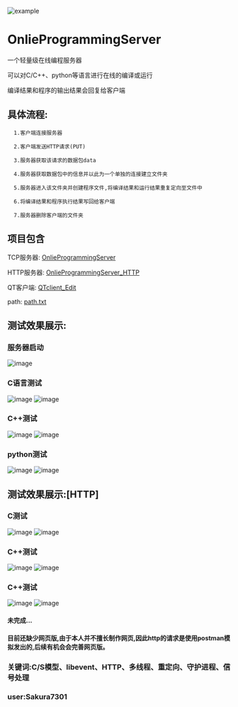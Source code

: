  ![example](https://img.shields.io/badge/tiny_onlie_program-v1.0-green.svg)
# OnlieProgrammingServer

一个轻量级在线编程服务器

可以对C/C++、python等语言进行在线的编译或运行

编译结果和程序的输出结果会回复给客户端

## **具体流程:**

      1.客户端连接服务器
  
      2.客户端发送HTTP请求(PUT)
  
      3.服务器获取该请求的数据包data
      
      4.服务器获取数据包中的信息并以此为一个单独的连接建立文件夹
  
      5.服务器进入该文件夹并创建程序文件,将编译结果和运行结果重复定向至文件中
  
      6.将编译结果和程序执行结果写回给客户端
  
      7.服务器删除客户端的文件夹
  
  
## **项目包含**
  TCP服务器:  [OnlieProgrammingServer](https://github.com/Sakura7301/OnlieProgrammingServer/tree/master/OnlieProgrammingServer)
  
  HTTP服务器: [OnlieProgrammingServer_HTTP](https://github.com/Sakura7301/OnlieProgrammingServer/tree/master/OnlieProgrammingServer_HTTP)
  
  QT客户端:   [QTclient_Edit](https://github.com/Sakura7301/OnlieProgrammingServer/tree/master/QTclient_Edit)
  
  path:       [path.txt](https://github.com/Sakura7301/OnlieProgrammingServer/blob/master/path.txt)
  
 ## **测试效果展示:**
  
### 服务器启动
  ![image](https://github.com/Sakura7301/OnlieProgrammingServer/blob/master/picture/%E6%9C%8D%E5%8A%A1%E5%99%A8%E5%90%AF%E5%8A%A8.png)
      
### C语言测试
  ![image](https://github.com/Sakura7301/OnlieProgrammingServer/blob/master/picture/C%E8%AF%AD%E8%A8%80%E9%94%99%E8%AF%AF%E7%A4%BA%E4%BE%8B.png)
  ![image](https://github.com/Sakura7301/OnlieProgrammingServer/blob/master/picture/C%E8%AF%AD%E8%A8%80%E9%80%9A%E8%BF%87%E7%A4%BA%E4%BE%8B.png)
  
### C++测试
  ![image](https://github.com/Sakura7301/OnlieProgrammingServer/blob/master/picture/cpp%E9%94%99%E8%AF%AF%E7%A4%BA%E4%BE%8B.png)
  ![image](https://github.com/Sakura7301/OnlieProgrammingServer/blob/master/picture/cpp%E9%80%9A%E8%BF%87%E7%A4%BA%E4%BE%8B.png)
  
### python测试
  ![image](https://github.com/Sakura7301/OnlieProgrammingServer/blob/master/picture/python%E9%94%99%E8%AF%AF%E7%A4%BA%E4%BE%8B.png)
  ![image](https://github.com/Sakura7301/OnlieProgrammingServer/blob/master/picture/python%E9%80%9A%E8%BF%87%E7%A4%BA%E4%BE%8B.png)
  
  
 ## **测试效果展示:[HTTP]**
  
 ### **C测试**
  
  
  ![image](https://github.com/Sakura7301/OnlieProgrammingServer/blob/master/httptest/C.gif)
  ![image](https://github.com/Sakura7301/OnlieProgrammingServer/blob/master/httptest/C_error.gif)
  
  
 ### **C++测试**
  
  
  ![image](https://github.com/Sakura7301/OnlieProgrammingServer/blob/master/httptest/CPP.gif)
  ![image](https://github.com/Sakura7301/OnlieProgrammingServer/blob/master/httptest/CPP_error.gif)
  
  
 ### **C++测试**
  
  
  ![image](https://github.com/Sakura7301/OnlieProgrammingServer/blob/master/httptest/Python.gif)
  ![image](https://github.com/Sakura7301/OnlieProgrammingServer/blob/master/httptest/Python_error.gif)
      
     
 #### 未完成...
 #### 目前还缺少网页版,由于本人并不擅长制作网页,因此http的请求是使用postman模拟发出的,后续有机会会完善网页版。
  
 ### **关键词**:C/S模型、libevent、HTTP、多线程、重定向、守护进程、信号处理



### **user:Sakura7301**

